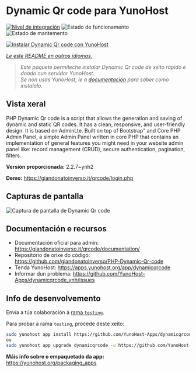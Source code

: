<!--
NOTA: Este README foi creado automáticamente por <https://github.com/YunoHost/apps/tree/master/tools/readme_generator>
NON debe editarse manualmente.
-->

# Dynamic Qr code para YunoHost

[![Nivel de integración](https://dash.yunohost.org/integration/dynamicqrcode.svg)](https://ci-apps.yunohost.org/ci/apps/dynamicqrcode/) ![Estado de funcionamento](https://ci-apps.yunohost.org/ci/badges/dynamicqrcode.status.svg) ![Estado de mantemento](https://ci-apps.yunohost.org/ci/badges/dynamicqrcode.maintain.svg)

[![Instalar Dynamic Qr code con YunoHost](https://install-app.yunohost.org/install-with-yunohost.svg)](https://install-app.yunohost.org/?app=dynamicqrcode)

*[Le este README en outros idiomas.](./ALL_README.md)*

> *Este paquete permíteche instalar Dynamic Qr code de xeito rápido e doado nun servidor YunoHost.*  
> *Se non usas YunoHost, le a [documentación](https://yunohost.org/install) para saber como instalalo.*

## Vista xeral

PHP Dynamic Qr code is a script that allows the generation and saving of dynamic and static QR codes. It has a clean, responsive, and user-friendly design. It is based on AdminLte. Built on top of Bootstrap" and Core PHP Admin Panel, a simple Admin Panel written in core PHP that contains an implementation of general features you might need in your website admin panel like: record management (CRUD), secure authentication, pagination, filters.

**Versión proporcionada:** 2.2.7~ynh2

**Demo:** <https://giandonatoinverso.it/qrcode/login.php>

## Capturas de pantalla

![Captura de pantalla de Dynamic Qr code](./doc/screenshots/screenshot.png)

## Documentación e recursos

- Documentación oficial para admin: <https://giandonatoinverso.it/qrcode/documentation/>
- Repositorio de orixe do código: <https://github.com/giandonatoinverso/PHP-Dynamic-Qr-code>
- Tenda YunoHost: <https://apps.yunohost.org/app/dynamicqrcode>
- Informar dun problema: <https://github.com/YunoHost-Apps/dynamicqrcode_ynh/issues>

## Info de desenvolvemento

Envía a túa colaboración á [rama `testing`](https://github.com/YunoHost-Apps/dynamicqrcode_ynh/tree/testing).

Para probar a rama `testing`, procede deste xeito:

```bash
sudo yunohost app install https://github.com/YunoHost-Apps/dynamicqrcode_ynh/tree/testing --debug
ou
sudo yunohost app upgrade dynamicqrcode -u https://github.com/YunoHost-Apps/dynamicqrcode_ynh/tree/testing --debug
```

**Máis info sobre o empaquetado da app:** <https://yunohost.org/packaging_apps>
